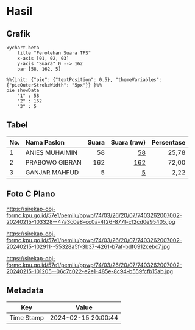 # Hasil

## Grafik

```mermaid
xychart-beta
    title "Perolehan Suara TPS"
    x-axis [01, 02, 03]
    y-axis "Suara" 0 --> 162
    bar [58, 162, 5]
```

```mermaid
%%{init: {"pie": {"textPosition": 0.5}, "themeVariables": {"pieOuterStrokeWidth": "5px"}} }%%
pie showData
    "1" : 58
    "2" : 162
    "3" : 5
```

## Tabel

| No. | Nama Paslon    | Suara | Suara (raw) | Persentase |
|:--- |:-------------- | -----:| -----------:| ----------:|
| 1   | ANIES MUHAIMIN | 58    | [58][p-1]   | 25,78      |
| 2   | PRABOWO GIBRAN | 162   | [162][p-2]  | 72,00      |
| 3   | GANJAR MAHFUD  | 5     | [5][p-3]    | 2,22       |


[p-1]: https://github.com/gigit-pemilu/pemilu-2024-74-sulawesi-tenggara/blob/main/pilpres/hitung-suara/sub/74-sulawesi-tenggara/sub/03-muna/sub/26-bone/sub/2007-bhone-kainsetala/sub/002-tps/sub/paslon-1.txt
[p-2]: https://github.com/gigit-pemilu/pemilu-2024-74-sulawesi-tenggara/blob/main/pilpres/hitung-suara/sub/74-sulawesi-tenggara/sub/03-muna/sub/26-bone/sub/2007-bhone-kainsetala/sub/002-tps/sub/paslon-2.txt
[p-3]: https://github.com/gigit-pemilu/pemilu-2024-74-sulawesi-tenggara/blob/main/pilpres/hitung-suara/sub/74-sulawesi-tenggara/sub/03-muna/sub/26-bone/sub/2007-bhone-kainsetala/sub/002-tps/sub/paslon-3.txt

## Foto C Plano

https://sirekap-obj-formc.kpu.go.id/57e1/pemilu/ppwp/74/03/26/20/07/7403262007002-20240215-103328--47a3c0e8-cc0a-4f26-877f-c12cd0e95405.jpg

https://sirekap-obj-formc.kpu.go.id/57e1/pemilu/ppwp/74/03/26/20/07/7403262007002-20240215-102911--55328a5f-3b37-4261-b7af-bdf0912cebc7.jpg

https://sirekap-obj-formc.kpu.go.id/57e1/pemilu/ppwp/74/03/26/20/07/7403262007002-20240215-101205--06c7c022-e2e1-485e-8c94-b559fcfb15ab.jpg


## Metadata

| Key        | Value               |
| ---------- | ------------------- |
| Time Stamp | 2024-02-15 20:00:44 |



